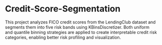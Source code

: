 # Credit-Score-Segmentation
This project analyzes FICO credit scores from the LendingClub dataset and segments them into five risk bands using KBinsDiscretizer. Both uniform and quantile binning strategies are applied to create interpretable credit risk categories, enabling better risk profiling and visualization.
